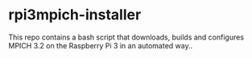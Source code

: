 # rpi3mpich-installer
This repo contains a bash script that downloads, builds and configures MPICH 3.2 on the Raspberry Pi 3 in an automated way..

